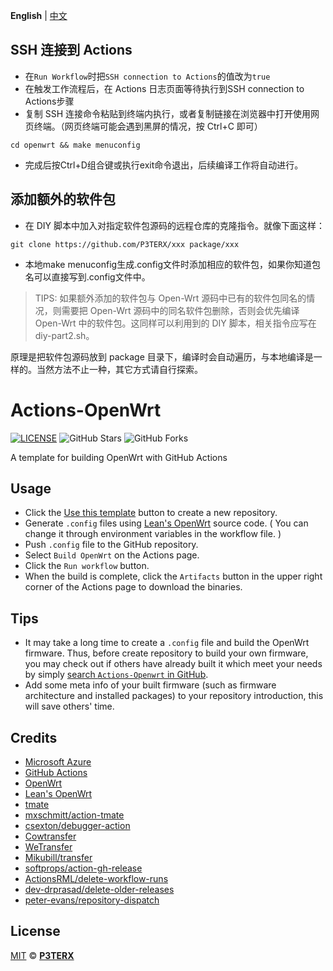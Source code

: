 **English** | [中文](https://p3terx.com/archives/build-openwrt-with-github-actions.html)


## SSH 连接到 Actions

* 在`Run Workflow`时把`SSH connection to Actions`的值改为`true`
* 在触发工作流程后，在 Actions 日志页面等待执行到SSH connection to Actions步骤
* 复制 SSH 连接命令粘贴到终端内执行，或者复制链接在浏览器中打开使用网页终端。（网页终端可能会遇到黑屏的情况，按 Ctrl+C 即可）

```
cd openwrt && make menuconfig
```

* 完成后按Ctrl+D组合键或执行exit命令退出，后续编译工作将自动进行。

## 添加额外的软件包

* 在 DIY 脚本中加入对指定软件包源码的远程仓库的克隆指令。就像下面这样：

```
git clone https://github.com/P3TERX/xxx package/xxx
```

* 本地make menuconfig生成.config文件时添加相应的软件包，如果你知道包名可以直接写到.config文件中。

> TIPS: 如果额外添加的软件包与 Open-Wrt 源码中已有的软件包同名的情况，则需要把 Open-Wrt 源码中的同名软件包删除，否则会优先编译 Open-Wrt 中的软件包。这同样可以利用到的 DIY 脚本，相关指令应写在diy-part2.sh。

原理是把软件包源码放到 package 目录下，编译时会自动遍历，与本地编译是一样的。当然方法不止一种，其它方式请自行探索。

# Actions-OpenWrt

[![LICENSE](https://img.shields.io/github/license/mashape/apistatus.svg?style=flat-square&label=LICENSE)](https://github.com/P3TERX/Actions-OpenWrt/blob/master/LICENSE)
![GitHub Stars](https://img.shields.io/github/stars/P3TERX/Actions-OpenWrt.svg?style=flat-square&label=Stars&logo=github)
![GitHub Forks](https://img.shields.io/github/forks/P3TERX/Actions-OpenWrt.svg?style=flat-square&label=Forks&logo=github)

A template for building OpenWrt with GitHub Actions

## Usage

- Click the [Use this template](https://github.com/P3TERX/Actions-OpenWrt/generate) button to create a new repository.
- Generate `.config` files using [Lean's OpenWrt](https://github.com/coolsnowwolf/lede) source code. ( You can change it through environment variables in the workflow file. )
- Push `.config` file to the GitHub repository.
- Select `Build OpenWrt` on the Actions page.
- Click the `Run workflow` button.
- When the build is complete, click the `Artifacts` button in the upper right corner of the Actions page to download the binaries.

## Tips

- It may take a long time to create a `.config` file and build the OpenWrt firmware. Thus, before create repository to build your own firmware, you may check out if others have already built it which meet your needs by simply [search `Actions-Openwrt` in GitHub](https://github.com/search?q=Actions-openwrt).
- Add some meta info of your built firmware (such as firmware architecture and installed packages) to your repository introduction, this will save others' time.

## Credits

- [Microsoft Azure](https://azure.microsoft.com)
- [GitHub Actions](https://github.com/features/actions)
- [OpenWrt](https://github.com/openwrt/openwrt)
- [Lean's OpenWrt](https://github.com/coolsnowwolf/lede)
- [tmate](https://github.com/tmate-io/tmate)
- [mxschmitt/action-tmate](https://github.com/mxschmitt/action-tmate)
- [csexton/debugger-action](https://github.com/csexton/debugger-action)
- [Cowtransfer](https://cowtransfer.com)
- [WeTransfer](https://wetransfer.com/)
- [Mikubill/transfer](https://github.com/Mikubill/transfer)
- [softprops/action-gh-release](https://github.com/softprops/action-gh-release)
- [ActionsRML/delete-workflow-runs](https://github.com/ActionsRML/delete-workflow-runs)
- [dev-drprasad/delete-older-releases](https://github.com/dev-drprasad/delete-older-releases)
- [peter-evans/repository-dispatch](https://github.com/peter-evans/repository-dispatch)

## License

[MIT](https://github.com/P3TERX/Actions-OpenWrt/blob/main/LICENSE) © [**P3TERX**](https://p3terx.com)
